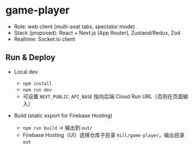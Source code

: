 # game-player

- Role: web client (multi-seat tabs, spectator mode)
- Stack (proposed): React + Next.js (App Router), Zustand/Redux, Zod
- Realtime: Socket.io client

## Run & Deploy

- Local dev
  - `npm install`
  - `npm run dev`
  - 可设置 `NEXT_PUBLIC_API_BASE` 指向后端 Cloud Run URL（否则在页面输入）

- Build (static export for Firebase Hosting)
  - `npm run build` → 输出到 `out/`
  - Firebase Hosting（UI）选择仓库子目录 `hill/game-player`，输出目录 `out`


